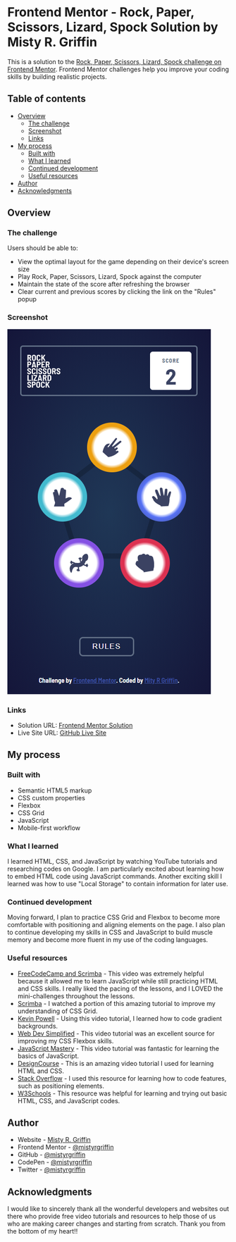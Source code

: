 # Frontend Mentor - Rock, Paper, Scissors, Lizard, Spock Solution by Misty R. Griffin

This is a solution to the [Rock, Paper, Scissors, Lizard, Spock challenge on Frontend Mentor](https://www.frontendmentor.io/challenges/rock-paper-scissors-game-pTgwgvgH). Frontend Mentor challenges help you improve your coding skills by building realistic projects. 

## Table of contents

- [Overview](#overview)
  - [The challenge](#the-challenge)
  - [Screenshot](#screenshot)
  - [Links](#links)
- [My process](#my-process)
  - [Built with](#built-with)
  - [What I learned](#what-i-learned)
  - [Continued development](#continued-development)
  - [Useful resources](#useful-resources)
- [Author](#author)
- [Acknowledgments](#acknowledgments)

## Overview

### The challenge

Users should be able to:

- View the optimal layout for the game depending on their device's screen size
- Play Rock, Paper, Scissors, Lizard, Spock against the computer
- Maintain the state of the score after refreshing the browser
- Clear current and previous scores by clicking the link on the "Rules" popup

### Screenshot

![](images/rpsls_mistygriffin.png)

### Links

- Solution URL: [Frontend Mentor Solution](https://www.frontendmentor.io/profile/mistyrgriffin)
- Live Site URL: [GitHub Live Site](https://mistyrgriffin.github.io/frontendmentorchallenge_rpsls/)

## My process

### Built with

- Semantic HTML5 markup
- CSS custom properties
- Flexbox
- CSS Grid
- JavaScript
- Mobile-first workflow

### What I learned

I learned HTML, CSS, and JavaScript by watching YouTube tutorials and researching codes on Google. I am particularly excited about learning how to embed HTML code using JavaScript commands. Another exciting skill I learned was how to use "Local Storage" to contain information for later use.

### Continued development

Moving forward, I plan to practice CSS Grid and Flexbox to become more comfortable with positioning and aligning elements on the page. I also plan to continue developing my skills in CSS and JavaScript to build muscle memory and become more fluent in my use of the coding languages.

### Useful resources

- [FreeCodeCamp and Scrimba](https://youtu.be/jS4aFq5-91M?t=8) - This video was extremely helpful because it allowed me to learn JavaScript while still practicing HTML and CSS skills. I really liked the pacing of the lessons, and I LOVED the mini-challenges throughout the lessons.
- [Scrimba](https://scrimba.com/learn/cssgrid) - I watched a portion of this amazing tutorial to improve my understanding of CSS Grid.
- [Kevin Powell](https://youtu.be/4kWHW7da4U8) - Using this video tutorial, I learned how to code gradient backgrounds.
- [Web Dev Simplified](https://youtu.be/fYq5PXgSsbE) - This video tutorial was an excellent source for improving my CSS Flexbox skills.
- [JavaScript Mastery](https://youtu.be/g7T23Xzys-A?t=0) - This video tutorial was fantastic for learning the basics of JavaScript.
- [DesignCourse](https://youtu.be/D-h8L5hgW-w?t=0) - This is an amazing video tutorial I used for learning HTML and CSS.
- [Stack Overflow](https://stackoverflow.com/) - I used this resource for learning how to code features, such as positioning elements.
- [W3Schools](https://www.w3schools.com/) - This resource was helpful for learning and trying out basic HTML, CSS, and JavaScript codes.

## Author

- Website - [Misty R. Griffin](http://www.mistyrgriffin.com)
- Frontend Mentor - [@mistyrgriffin](https://www.frontendmentor.io/profile/mistyrgriffin)
- GitHub - [@mistyrgriffin](https://github.com/mistyrgriffin)
- CodePen - [@mistyrgriffin](https://codepen.io/mistyrgriffin)
- Twitter - [@mistyrgriffin](https://www.twitter.com/mistyrgriffin)

## Acknowledgments

I would like to sincerely thank all the wonderful developers and websites out there who provide free video tutorials and resources to help those of us who are making career changes and starting from scratch. Thank you from the bottom of my heart!!